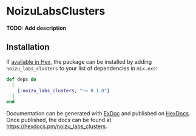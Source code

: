 # NoizuLabsClusters

**TODO: Add description**

## Installation

If [available in Hex](https://hex.pm/docs/publish), the package can be installed
by adding `noizu_labs_clusters` to your list of dependencies in `mix.exs`:

```elixir
def deps do
  [
    {:noizu_labs_clusters, "~> 0.1.0"}
  ]
end
```

Documentation can be generated with [ExDoc](https://github.com/elixir-lang/ex_doc)
and published on [HexDocs](https://hexdocs.pm). Once published, the docs can
be found at <https://hexdocs.pm/noizu_labs_clusters>.

